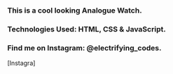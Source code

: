 ### This is a cool looking Analogue Watch.

### Technologies Used: HTML, CSS & JavaScript.

### Find me on Instagram: @electrifying_codes.

[Instagra]